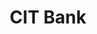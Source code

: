 ---
layout: project
bodyClass: project
title: "CIT Bank"
orderId: 004
builtIn: "Summer 2014"
technologies:
  - HTML
  - SCSS
  - Javascript / jQuery
  - Middleman
screenshots: true
---